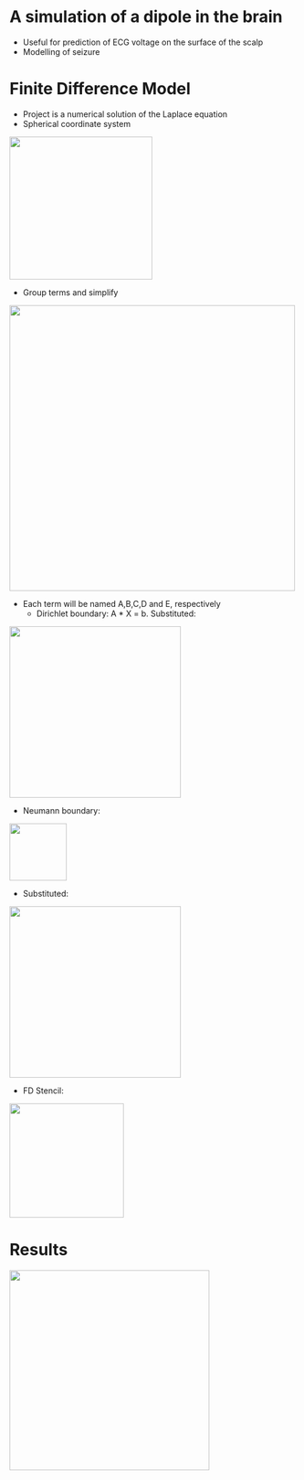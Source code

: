 # A simulation of a dipole in the brain  
+ Useful for prediction of ECG voltage on the surface of the scalp
+ Modelling of seizure

# Finite Difference Model
+ Project is a numerical solution of the Laplace equation
+ Spherical coordinate system  
<img src="https://user-images.githubusercontent.com/32593957/189561597-ddc5dd1a-9fc9-4ec5-a58f-275f55001c06.png" width="250"/> 

+ Group terms and simplify  
<img src="https://user-images.githubusercontent.com/32593957/189561656-25a431e7-14a2-47c4-af68-e603abf59228.png" width="500"/>

+ Each term will be named A,B,C,D and E, respectively
  + Dirichlet boundary: A * X = b. Substituted:  
<img src="https://user-images.githubusercontent.com/32593957/189561795-807e82b1-eaa0-4975-9b41-49cd4a686bfd.png" width="300"/>

  + Neumann boundary:  
<img src="https://user-images.githubusercontent.com/32593957/189561827-e554fb45-c6be-4261-9f68-4c6d5afed9c9.png" width="100"/>
  
  + Substituted:  
<img src="https://user-images.githubusercontent.com/32593957/189561974-aed48b7f-4a54-41ac-9c57-9588dec51335.png" width="300"/>

+ FD Stencil:  
<img src="https://user-images.githubusercontent.com/32593957/189562203-d46d799f-c4bd-412c-b6f1-8bb49d82efbd.png" width="200"/>

# Results
<img src="https://user-images.githubusercontent.com/32593957/189562419-4ad2d600-3eb8-4e09-a18e-a022e1983e81.png" width="350" />
